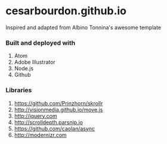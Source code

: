 # cesarbourdon.github.io

Inspired and adapted from Albino Tonnina's awesome template

### Built and deployed with
1. Atom
2. Adobe Illustrator
3. Node.js
4. Github

### Libraries

1. <https://github.com/Prinzhorn/skrollr>
2. <http://visionmedia.github.io/move.js>
3. <http://jquery.com>
4. <http://scrolldepth.parsnip.io>
5. <https://github.com/caolan/async>
6. <http://modernizr.com>
